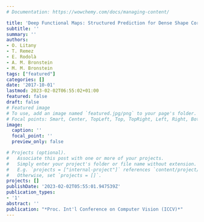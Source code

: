 ```yaml
---
# Documentation: https://wowchemy.com/docs/managing-content/

title: 'Deep Functional Maps: Structured Prediction for Dense Shape Correspondence'
subtitle: ''
summary: ''
authors:
- O. Litany
- T. Remez
- E. Rodolà
- A. M. Bronstein
- M. M. Bronstein
tags: ["featured"]
categories: []
date: '2017-10-01'
lastmod: 2023-02-02T06:55:02+01:00
featured: false
draft: false
# Featured image
# To use, add an image named `featured.jpg/png` to your page's folder.
# Focal points: Smart, Center, TopLeft, Top, TopRight, Left, Right, BottomLeft, Bottom, BottomRight.
image:
  caption: ''
  focal_point: ''
  preview_only: false

# Projects (optional).
#   Associate this post with one or more of your projects.
#   Simply enter your project's folder or file name without extension.
#   E.g. `projects = ["internal-project"]` references `content/project/deep-learning/index.md`.
#   Otherwise, set `projects = []`.
projects: []
publishDate: '2023-02-02T05:55:01.947539Z'
publication_types:
- '1'
abstract: ''
publication: "*Proc. Int'l Conference on Computer Vision (ICCV)*"
---
```

